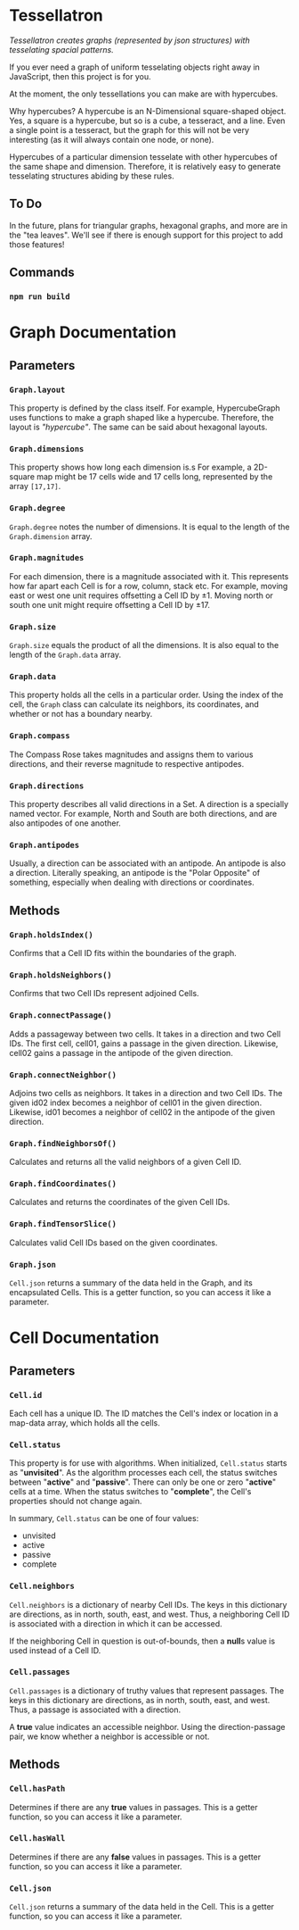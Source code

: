 # Tessellatron
*Tessellatron creates graphs (represented by json structures) with tesselating spacial patterns.*

If you ever need a graph of uniform tesselating objects right away in JavaScript, then this project is for you.

At the moment, the only tessellations you can make are with hypercubes.

Why hypercubes?
A hypercube is an N-Dimensional square-shaped object.
Yes, a square is a hypercube, but so is a cube, a tesseract, and a line.
Even a single point is a tesseract, but the graph for this will not be very interesting (as it will always contain one node, or none).

Hypercubes of a particular dimension tesselate with other hypercubes of the same shape and dimension.
Therefore, it is relatively easy to generate tesselating structures abiding by these rules.

## To Do
In the future, plans for triangular graphs, hexagonal graphs, and more are in the "tea leaves".
We'll see if there is enough support for this project to add those features!

## Commands
### `npm run build`

# Graph Documentation
## Parameters
### `Graph.layout`
This property is defined by the class itself.
For example, HypercubeGraph uses functions to make a graph shaped like a hypercube.
Therefore, the layout is *"hypercube"*.
The same can be said about hexagonal layouts.

### `Graph.dimensions`
This property shows how long each dimension is.s
For example, a 2D-square map might be 17 cells wide and 17 cells long, represented by the array `[17,17]`.

### `Graph.degree`
`Graph.degree` notes the number of dimensions.
It is equal to the length of the `Graph.dimension` array.

### `Graph.magnitudes`
For each dimension, there is a magnitude associated with it.
This represents how far apart each Cell is for a row, column, stack etc.
For example, moving east or west one unit requires offsetting a Cell ID by ±1.
Moving north or south one unit might require offsetting a Cell ID by ±17.

### `Graph.size`
`Graph.size` equals the product of all the dimensions.
It is also equal to the length of the `Graph.data` array.

### `Graph.data`
This property holds all the cells in a particular order.
Using the index of the cell, the `Graph` class can calculate its neighbors,
its coordinates, and whether or not has a boundary nearby.

### `Graph.compass`
The Compass Rose takes magnitudes and assigns them to various directions, and their reverse magnitude to respective antipodes.
<!-- This description is in need of help! -->

### `Graph.directions`
This property describes all valid directions in a Set.
A direction is a specially named vector.
For example, North and South are both directions, and are also antipodes of one another.

### `Graph.antipodes`
Usually, a direction can be associated with an antipode.
An antipode is also a direction.
Literally speaking, an antipode is the "Polar Opposite" of something, especially when dealing with directions or coordinates.

## Methods
### `Graph.holdsIndex()`
Confirms that a Cell ID fits within the boundaries of the graph.

### `Graph.holdsNeighbors()`
Confirms that two Cell IDs represent adjoined Cells.

### `Graph.connectPassage()`
Adds a passageway between two cells.
It takes in a direction and two Cell IDs.
The first cell, cell01, gains a passage in the given direction.
Likewise, cell02 gains a passage in the antipode of the given direction.

### `Graph.connectNeighbor()`
Adjoins two cells as neighbors.
It takes in a direction and two Cell IDs.
The given id02 index becomes a neighbor of cell01 in the given direction.
Likewise, id01 becomes a neighbor of cell02 in the antipode of the given direction.

### `Graph.findNeighborsOf()`
Calculates and returns all the valid neighbors of a given Cell ID.

### `Graph.findCoordinates()`
Calculates and returns the coordinates of the given Cell IDs.

### `Graph.findTensorSlice()`
Calculates valid Cell IDs based on the given coordinates.

### `Graph.json`
`Cell.json` returns a summary of the data held in the Graph, and its encapsulated Cells.
This is a getter function, so you can access it like a parameter.

# Cell Documentation
## Parameters
### `Cell.id`
Each cell has a unique ID.
The ID matches the Cell's index or location in a map-data array, which holds all the cells.

### `Cell.status`
This property is for use with algorithms.
When initialized, `Cell.status` starts as "**unvisited**".
As the algorithm processes each cell, the status switches between "**active**" and "**passive**".
There can only be one or zero "**active**" cells at a time.
When the status switches to "**complete**", the Cell's properties should not change again.

In summary, `Cell.status` can be one of four values:
- unvisited
- active
- passive
- complete

### `Cell.neighbors`
`Cell.neighbors` is a dictionary of nearby Cell IDs.
The keys in this dictionary are directions, as in north, south, east, and west.
Thus, a neighboring Cell ID is associated with a direction in which it can be accessed.

If the neighboring Cell in question is out-of-bounds, then a **null**s value is used instead of a Cell ID.

### `Cell.passages`
`Cell.passages` is a dictionary of truthy values that represent passages.
The keys in this dictionary are directions, as in north, south, east, and west.
Thus, a passage is associated with a direction.

A **true** value indicates an accessible neighbor.
Using the direction-passage pair, we know whether a neighbor is accessible or not.

## Methods
### `Cell.hasPath`
Determines if there are any **true** values in passages.
This is a getter function, so you can access it like a parameter.

### `Cell.hasWall`
Determines if there are any **false** values in passages.
This is a getter function, so you can access it like a parameter.

### `Cell.json`
`Cell.json` returns a summary of the data held in the Cell.
This is a getter function, so you can access it like a parameter.
